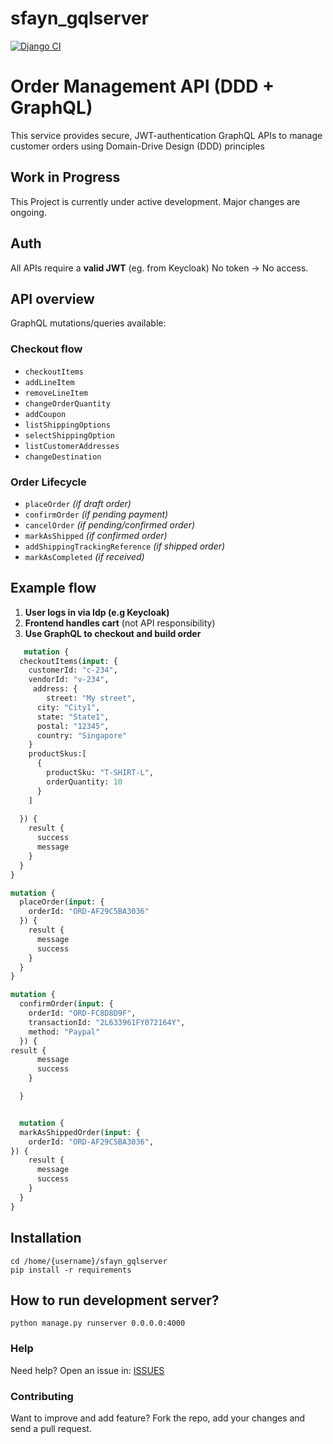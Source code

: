 # sfayn_gqlserver

[![Django CI](https://github.com/sfayn2/sfayn_gqlserver/actions/workflows/django.yml/badge.svg)](https://github.com/sfayn2/sfayn_gqlserver/actions/workflows/django.yml)

# Order Management API (DDD + GraphQL)

This service provides secure, JWT-authentication GraphQL APIs to manage customer orders using Domain-Drive Design (DDD) principles


## Work in Progress
This Project is currently under active development. Major changes are ongoing.


## Auth

All APIs require a **valid JWT** (eg. from Keycloak)
No token -> No access.

## API overview

GraphQL mutations/queries available:

### Checkout flow
- `checkoutItems`
- `addLineItem`
- `removeLineItem`
- `changeOrderQuantity`
- `addCoupon`
- `listShippingOptions`
- `selectShippingOption`
- `listCustomerAddresses`
- `changeDestination`

### Order Lifecycle
- `placeOrder` *(if draft order)*
- `confirmOrder` *(if pending payment)*
- `cancelOrder` *(if pending/confirmed order)*
- `markAsShipped` *(if confirmed order)*
- `addShippingTrackingReference` *(if shipped order)*
- `markAsCompleted` *(if received)*

## Example flow
1. **User logs in via Idp (e.g Keycloak)**
2. **Frontend handles cart** (not API responsibility)
3. **Use GraphQL to checkout and build order**

```graphql
   mutation {
  checkoutItems(input: {
    customerId: "c-234",
    vendorId: "v-234",
     address: {
    	street: "My street",
      city: "City1",
      state: "State1",
      postal: "12345",
      country: "Singapore"
    }
    productSkus:[
      {
        productSku: "T-SHIRT-L",
        orderQuantity: 10
      }
    ]
    
  }) {
    result {
      success
      message
    }
  }
}

mutation {
  placeOrder(input: {
    orderId: "ORD-AF29C5BA3036"
  }) {
    result {
      message
      success
    } 
  }
}

mutation {
  confirmOrder(input: {
    orderId: "ORD-FC8D8D9F",
    transactionId: "2L633961FY072164Y",
    method: "Paypal"
  }) {
result {
      message
      success
    } 

  }


  mutation {
  markAsShippedOrder(input: {
    orderId: "ORD-AF29C5BA3036",
}) {
    result {
      message
      success
    } 
  }
}
```

## Installation 
```
cd /home/{username}/sfayn_gqlserver
pip install -r requirements
```

## How to run development server? 
```
python manage.py runserver 0.0.0.0:4000
```


### Help

Need help? Open an issue in: [ISSUES](https://github.com/sfayn2/sfayn_gqlserver/issues)


### Contributing
Want to improve and add feature? Fork the repo, add your changes and send a pull request.




